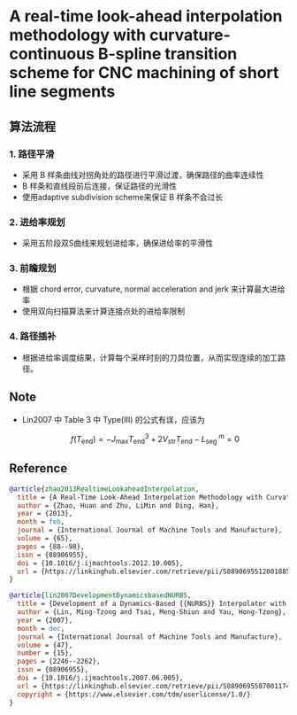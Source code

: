 # A real-time look-ahead interpolation methodology with curvature-continuous B-spline transition scheme for CNC machining of short line segments

## 算法流程

### 1. 路径平滑

- 采用 B 样条曲线对拐角处的路径进行平滑过渡，确保路径的曲率连续性
- B 样条和直线段前后连接，保证路径的光滑性
- 使用adaptive subdivision scheme来保证 B 样条不会过长

### 2. 进给率规划

- 采用五阶段双S曲线来规划进给率，确保进给率的平滑性

### 3. 前瞻规划

- 根据 chord error, curvature, normal acceleration and jerk 来计算最大进给率
- 使用双向扫描算法来计算连接点处的进给率限制

### 4. 路径插补

- 根据进给率调度结果，计算每个采样时刻的刀具位置，从而实现连续的加工路径。

## Note

- Lin2007 中 Table 3 中 Type(III) 的公式有误，应该为

  $$
  f\left(T_{\text{end}}\right)=-J_{\text{max}} T_{\text{end}}^3+2 V_{\text{str}} T_{\text{end}}-L_{\text {seg }}^m=0
  $$

## Reference

```bibtex
@article{zhao2013RealtimeLookaheadInterpolation,
  title = {A Real-Time Look-Ahead Interpolation Methodology with Curvature-Continuous {{B-spline}} Transition Scheme for {{CNC}} Machining of Short Line Segments},
  author = {Zhao, Huan and Zhu, LiMin and Ding, Han},
  year = {2013},
  month = feb,
  journal = {International Journal of Machine Tools and Manufacture},
  volume = {65},
  pages = {88--98},
  issn = {08906955},
  doi = {10.1016/j.ijmachtools.2012.10.005},
  url = {https://linkinghub.elsevier.com/retrieve/pii/S0890695512001885}
}

@article{lin2007DevelopmentDynamicsbasedNURBS,
  title = {Development of a Dynamics-Based {{NURBS}} Interpolator with Real-Time Look-Ahead Algorithm},
  author = {Lin, Ming-Tzong and Tsai, Meng-Shiun and Yau, Hong-Tzong},
  year = {2007},
  month = dec,
  journal = {International Journal of Machine Tools and Manufacture},
  volume = {47},
  number = {15},
  pages = {2246--2262},
  issn = {08906955},
  doi = {10.1016/j.ijmachtools.2007.06.005},
  url = {https://linkinghub.elsevier.com/retrieve/pii/S0890695507001174},
  copyright = {https://www.elsevier.com/tdm/userlicense/1.0/}
}
```
